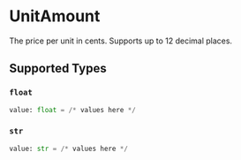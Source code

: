 # UnitAmount

The price per unit in cents. Supports up to 12 decimal places.


## Supported Types

### `float`

```python
value: float = /* values here */
```

### `str`

```python
value: str = /* values here */
```

